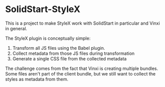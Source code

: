 # SolidStart-StyleX

This is a project to make StyleX work with SolidStart in particular and Vinxi in general.

The StyleX plugin is conceptually simple:

1. Transform all JS files using the Babel plugin.
2. Collect metadata from those JS files during transformation
3. Generate a single CSS file from the collected metadata

The challenge comes from the fact that Vinxi is creating multiple bundles.
Some files aren't part of the client bundle, but we still want to collect
the styles as metadata from them.
